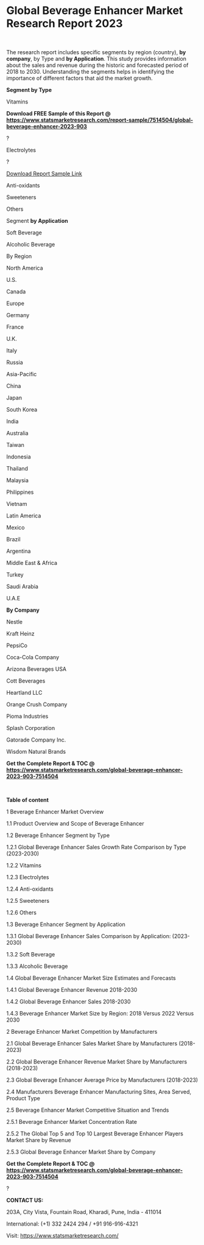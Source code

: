 <h1>Global Beverage Enhancer Market Research Report 2023</h1><br/><p>The research report includes specific segments by region (country), <strong>by company</strong>, by Type and <strong>by Application</strong>. This study provides information about the sales and revenue during the historic and forecasted period of 2018 to 2030. Understanding the segments helps in identifying the importance of different factors that aid the market growth.</p>
 
 
 
 <p><strong>Segment by Type</strong></p>
 
 
 
 <p>Vitamins</p>
 
 
 
 <div><b>Download FREE Sample of this Report @ <a href="https://www.statsmarketresearch.com/download-free-sample/7514504/global-beverage-enhancer-2023-903">https://www.statsmarketresearch.com/report-sample/7514504/global-beverage-enhancer-2023-903</a></b></div>
 
 
 
 <p>? </p>
 
 
 
 <p>Electrolytes</p>
 
 
 
 <p>? </p>
 
 
 
 <p><a href="https://www.statsmarketresearch.com/download-free-sample/7514504/global-beverage-enhancer-2023-903">Download Report Sample Link</a></p>
 
 
 
 <p>Anti-oxidants</p>
 
 
 
 <p>Sweeteners</p>
 
 
 
 <p>Others</p>
 
 
 
 <p>Segment <strong>by Application</strong></p>
 
 
 
 <p>Soft Beverage</p>
 
 
 
 <p>Alcoholic Beverage</p>
 
 
 
 <p>By Region</p>
 
 
 
 <p>North America</p>
 
 
 
 <p>U.S.</p>
 
 
 
 <p>Canada</p>
 
 
 
 <p>Europe</p>
 
 
 
 <p>Germany</p>
 
 
 
 <p>France</p>
 
 
 
 <p>U.K.</p>
 
 
 
 <p>Italy</p>
 
 
 
 <p>Russia</p>
 
 
 
 <p>Asia-Pacific</p>
 
 
 
 <p>China</p>
 
 
 
 <p>Japan</p>
 
 
 
 <p>South Korea</p>
 
 
 
 <p>India</p>
 
 
 
 <p>Australia</p>
 
 
 
 <p>Taiwan</p>
 
 
 
 <p>Indonesia</p>
 
 
 
 <p>Thailand</p>
 
 
 
 <p>Malaysia</p>
 
 
 
 <p>Philippines</p>
 
 
 
 <p>Vietnam</p>
 
 
 
 <p>Latin America</p>
 
 
 
 <p>Mexico</p>
 
 
 
 <p>Brazil</p>
 
 
 
 <p>Argentina</p>
 
 
 
 <p>Middle East & Africa</p>
 
 
 
 <p>Turkey</p>
 
 
 
 <p>Saudi Arabia</p>
 
 
 
 <p>U.A.E</p>
 
 
 
 <p><strong>By Company</strong></p>
 
 
 
 <p>Nestle</p>
 
 
 
 <p>Kraft Heinz</p>
 
 
 
 <p>PepsiCo</p>
 
 
 
 <p>Coca-Cola Company</p>
 
 
 
 <p>Arizona Beverages USA</p>
 
 
 
 <p>Cott Beverages</p>
 
 
 
 <p>Heartland LLC</p>
 
 
 
 <p>Orange Crush Company</p>
 
 
 
 <p>Pioma Industries</p>
 
 
 
 <p>Splash Corporation</p>
 
 
 
 <p>Gatorade Company Inc.</p>
 
 
 
 <p>Wisdom Natural Brands</p>
 
 
 
 <div><b>Get the Complete Report & TOC @ <a href="https://www.statsmarketresearch.com/global-beverage-enhancer-2023-903-7514504">https://www.statsmarketresearch.com/global-beverage-enhancer-2023-903-7514504</a></b></div>
 
 
 
 <p><br />
 
 <b>Table of content</b></p>
 
 
 
 <p>1 Beverage Enhancer Market Overview<br />
 
 1.1 Product Overview and Scope of Beverage Enhancer<br />
 
 1.2 Beverage Enhancer Segment by Type<br />
 
 1.2.1 Global Beverage Enhancer Sales Growth Rate Comparison by Type (2023-2030)<br />
 
 1.2.2 Vitamins<br />
 
 1.2.3 Electrolytes<br />
 
 1.2.4 Anti-oxidants<br />
 
 1.2.5 Sweeteners<br />
 
 1.2.6 Others<br />
 
 1.3 Beverage Enhancer Segment by Application<br />
 
 1.3.1 Global Beverage Enhancer Sales Comparison by Application: (2023-2030)<br />
 
 1.3.2 Soft Beverage<br />
 
 1.3.3 Alcoholic Beverage<br />
 
 1.4 Global Beverage Enhancer Market Size Estimates and Forecasts<br />
 
 1.4.1 Global Beverage Enhancer Revenue 2018-2030<br />
 
 1.4.2 Global Beverage Enhancer Sales 2018-2030<br />
 
 1.4.3 Beverage Enhancer Market Size by Region: 2018 Versus 2022 Versus 2030<br />
 
 2 Beverage Enhancer Market Competition by Manufacturers<br />
 
 2.1 Global Beverage Enhancer Sales Market Share by Manufacturers (2018-2023)<br />
 
 2.2 Global Beverage Enhancer Revenue Market Share by Manufacturers (2018-2023)<br />
 
 2.3 Global Beverage Enhancer Average Price by Manufacturers (2018-2023)<br />
 
 2.4 Manufacturers Beverage Enhancer Manufacturing Sites, Area Served, Product Type<br />
 
 2.5 Beverage Enhancer Market Competitive Situation and Trends<br />
 
 2.5.1 Beverage Enhancer Market Concentration Rate<br />
 
 2.5.2 The Global Top 5 and Top 10 Largest Beverage Enhancer Players Market Share by Revenue<br />
 
 2.5.3 Global Beverage Enhancer Market Share by Company</p>
 
 
 
 <div><b>Get the Complete Report & TOC @ <a href="https://www.statsmarketresearch.com/global-beverage-enhancer-2023-903-7514504">https://www.statsmarketresearch.com/global-beverage-enhancer-2023-903-7514504</a></b></div>
 
 
 
 <p>? </p>
 
 
 
 <p><b>CONTACT US:</b><br />
 
 203A, City Vista, Fountain Road, Kharadi, Pune, India - 411014<br />
 
 International: (+1) 332 2424 294 / +91 916-916-4321<br />
 
 Visit: <a href="https://www.statsmarketresearch.com/">https://www.statsmarketresearch.com/</a></p>